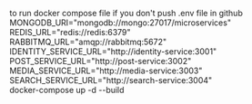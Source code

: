  to run docker compose file
 if you don't push .env file in github
MONGODB_URI="mongodb://mongo:27017/microservices" \
REDIS_URL="redis://redis:6379" \
RABBITMQ_URL="amqp://rabbitmq:5672" \
IDENTITY_SERVICE_URL="http://identity-service:3001" \
POST_SERVICE_URL="http://post-service:3002" \
MEDIA_SERVICE_URL="http://media-service:3003" \
SEARCH_SERVICE_URL="http://search-service:3004" \
docker-compose up -d --build
